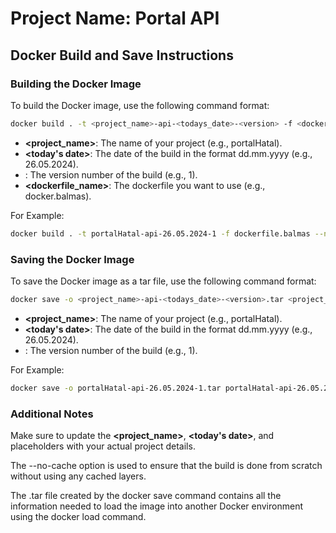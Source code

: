 # Project Name: Portal API

## Docker Build and Save Instructions

### Building the Docker Image

To build the Docker image, use the following command format:

```bash
docker build . -t <project_name>-api-<todays_date>-<version> -f <dockerfile_name> --no-cache
```

-   **<project_name>**: The name of your project (e.g., portalHatal).
-   **<today's date>**: The date of the build in the format dd.mm.yyyy (e.g., 26.05.2024).
-   **<version>**: The version number of the build (e.g., 1).
-   **<dockerfile_name>**: The dockerfile you want to use (e.g., docker.balmas).

For Example:

```bash
docker build . -t portalHatal-api-26.05.2024-1 -f dockerfile.balmas --no-cache
```

### Saving the Docker Image

To save the Docker image as a tar file, use the following command format:

```bash
docker save -o <project_name>-api-<todays_date>-<version>.tar <project_name>-api-<todays_date>-<version>
```

-   **<project_name>**: The name of your project (e.g., portalHatal).
-   **<today's date>**: The date of the build in the format dd.mm.yyyy (e.g., 26.05.2024).
-   **<version>**: The version number of the build (e.g., 1).

For Example:

```bash
docker save -o portalHatal-api-26.05.2024-1.tar portalHatal-api-26.05.2024-1
```

### Additional Notes

Make sure to update the **<project_name>**, **<today's date>**, and **<version>** placeholders with your actual project details.

The --no-cache option is used to ensure that the build is done from scratch without using any cached layers.

The .tar file created by the docker save command contains all the information needed to load the image into another Docker environment using the docker load command.
